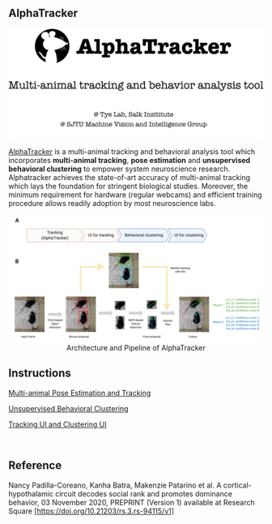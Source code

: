 ## AlphaTracker
<img src = 'https://github.com/RuihanZhang2015/AlphaTracker/blob/master/00%20Manual/media/Alphatracker%20Flyer.png' width = 800 >

[AlphaTracker](https://github.com/ZexinChen/algorithm) is a multi-animal tracking and behavioral analysis tool which incorporates **multi-animal tracking**, **pose estimation** and **unsupervised behavioral clustering** to empower system neuroscience research. Alphatracker achieves the state-of-art accuracy of multi-animal tracking which lays the foundation for stringent biological studies. Moreover, the minimum requirement for hardware (regular webcams) and efficient training procedure allows readily adoption by most neuroscience labs.

<div align="center">
    <img src="00 Manual/media/pipeline.png", width="600" alt><br>
    Architecture and Pipeline of AlphaTracker
</div>

## Instructions

[Multi-animal Pose Estimation and Tracking](https://github.com/RuihanZhang2015/AlphaTracker/blob/master/00%20Manual/01%20Tracking.md)

[Unsupervised Behavioral Clustering](https://github.com/RuihanZhang2015/AlphaTracker/blob/master/00%20Manual/02%20Behavioral%20Clustering.md)

[Tracking UI and Clustering UI](https://github.com/RuihanZhang2015/AlphaTracker/blob/master/00%20Manual/03%20UI.md)


<br>

## Reference

Nancy Padilla-Coreano, Kanha Batra, Makenzie Patarino et al. A cortical-hypothalamic circuit decodes social rank and promotes dominance behavior, 03 November 2020, PREPRINT (Version 1) available at Research Square [https://doi.org/10.21203/rs.3.rs-94115/v1]

